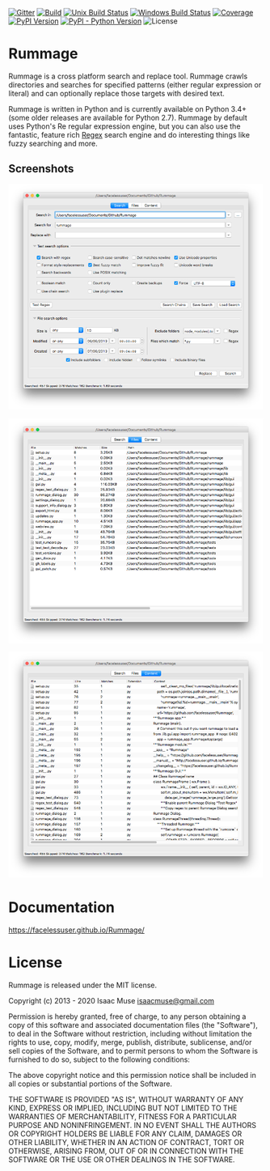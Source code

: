 [![Gitter][gitter-image]][gitter-link]
[![Build][github-ci-image]][github-ci-link]
[![Unix Build Status][travis-image]][travis-link]
[![Windows Build Status][appveyor-image]][appveyor-link]
[![Coverage][codecov-image]][codecov-link]
[![PyPI Version][pypi-image]][pypi-link]
[![PyPI - Python Version][python-image]][pypi-link]
![License][license-image-mit]

Rummage
=======

Rummage is a cross platform search and replace tool. Rummage crawls directories and searches for specified patterns (either regular expression or literal) and can optionally replace those targets with desired text.

Rummage is written in Python and is currently available on Python 3.4+ (some older releases are available for Python 2.7). Rummage by default uses Python's Re regular expression engine, but you can also use the fantastic, feature rich [Regex](https://pypi.python.org/pypi/regex) search engine and do interesting things like fuzzy searching and more.

## Screenshots

![Rummage Search](https://github.com/facelessuser/Rummage/raw/master/docs/src/markdown/images/search_tab.png)

![Rummage Files](https://github.com/facelessuser/Rummage/raw/master/docs/src/markdown/images/files_tab.png)

![Rummage Content](https://github.com/facelessuser/Rummage/raw/master/docs/src/markdown/images/content_tab.png)

# Documentation

https://facelessuser.github.io/Rummage/

License
=======

Rummage is released under the MIT license.

Copyright (c) 2013 - 2020 Isaac Muse <isaacmuse@gmail.com>

Permission is hereby granted, free of charge, to any person obtaining a copy of this software and associated documentation files (the "Software"), to deal in the Software without restriction, including without limitation the rights to use, copy, modify, merge, publish, distribute, sublicense, and/or sell copies of the Software, and to permit persons to whom the Software is furnished to do so, subject to the following conditions:

The above copyright notice and this permission notice shall be included in all copies or substantial portions of the Software.

THE SOFTWARE IS PROVIDED "AS IS", WITHOUT WARRANTY OF ANY KIND, EXPRESS OR IMPLIED, INCLUDING BUT NOT LIMITED TO THE WARRANTIES OF MERCHANTABILITY, FITNESS FOR A PARTICULAR PURPOSE AND NONINFRINGEMENT. IN NO EVENT SHALL THE AUTHORS OR COPYRIGHT HOLDERS BE LIABLE FOR ANY CLAIM, DAMAGES OR OTHER LIABILITY, WHETHER IN AN ACTION OF CONTRACT, TORT OR OTHERWISE, ARISING FROM, OUT OF OR IN CONNECTION WITH THE SOFTWARE OR THE USE OR OTHER DEALINGS IN THE SOFTWARE.

[github-ci-image]: https://github.com/facelessuser/Rummage/workflows/build/badge.svg
[github-ci-link]: https://github.com/facelessuser/Rummage/actions?workflow=build
[travis-image]: https://img.shields.io/travis/facelessuser/Rummage/master.svg?label=travis&logo=travis%20ci&logoColor=cccccc
[travis-link]: https://travis-ci.org/facelessuser/Rummage
[appveyor-image]: https://img.shields.io/appveyor/ci/facelessuser/Rummage/master.svg?label=appveyor&logo=appveyor&logoColor=cccccc
[appveyor-link]: https://ci.appveyor.com/project/facelessuser/Rummage
[license-image]: https://img.shields.io/badge/license-MIT-blue.svg
[codecov-image]: https://img.shields.io/codecov/c/github/facelessuser/Rummage/master.svg?logo=codecov&logoColor=cccccc
[codecov-link]: http://codecov.io/github/facelessuser/Rummage?branch=master
[gitter-image]: https://img.shields.io/gitter/room/facelessuser/Rummage.svg?logo=gitter&color=fuchsia&logoColor=cccccc
[gitter-link]: https://gitter.im/facelessuser/Rummage
[pypi-image]: https://img.shields.io/pypi/v/Rummage.svg?logo=pypi&logoColor=cccccc
[pypi-link]: https://pypi.python.org/pypi/Rummage
[python-image]: https://img.shields.io/pypi/pyversions/Rummage?logo=python&logoColor=cccccc
[license-image-mit]: https://img.shields.io/badge/license-MIT-blue.svg
